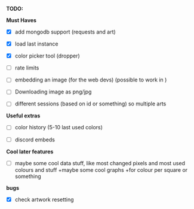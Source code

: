 **TODO:**


**Must Haves**
- [x] add mongodb support (requests and art)
- [x]  load last  instance
- [x] color picker tool (dropper)
- [ ] rate limits
- [ ] embedding an image (for the web devs)  (possible to work in <img>)
- [ ] Downloading image as png/jpg
- [ ] different sessions (based on id or something) so multiple arts



**Useful extras**
- [ ] color history (5-10 last used colors)
- [ ] discord embeds


**Cool later features**

- [ ] maybe some cool data stuff, like most changed pixels and most used colours and stuff
    +maybe some cool graphs
    +for colour per square or something

**bugs**
- [x] check artwork resetting